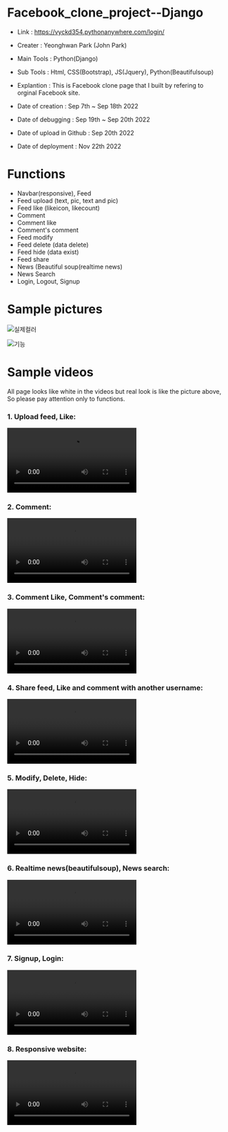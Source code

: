 # Facebook_clone_project--Django
- Link : https://vyckd354.pythonanywhere.com/login/

- Creater : Yeonghwan Park (John Park)
- Main Tools : Python(Django)
- Sub Tools : Html, CSS(Bootstrap), JS(Jquery), Python(Beautifulsoup)
- Explantion :
This is Facebook clone page that I built by refering to orginal Facebook site.
- Date of creation : Sep 7th ~ Sep 18th 2022
- Date of debugging : Sep 19th ~ Sep 20th 2022
- Date of upload in Github : Sep 20th 2022
- Date of deployment : Nov 22th 2022

# Functions
- Navbar(responsive), Feed
- Feed upload (text, pic, text and pic)
- Feed like (likeicon, likecount)
- Comment
- Comment like
- Comment's comment
- Feed modify
- Feed delete (data delete)
- Feed hide (data exist)
- Feed share
- News (Beautiful soup(realtime news)
- News Search
- Login, Logout, Signup

# Sample pictures
![실제컬러](https://user-images.githubusercontent.com/106279616/191629643-d0877491-ecb7-4275-b022-5212485c4090.png)

![기능](https://user-images.githubusercontent.com/106279616/191629519-37debe87-b362-4a51-9093-6f3e14d13f81.png)

# Sample videos
All page looks like white in the videos but real look is like the picture above,
<br>So please pay attention only to functions.
<br>
<h3> 1. Upload feed, Like: </h3>
<video src="https://user-images.githubusercontent.com/106279616/191656908-86796606-6ba4-49bf-be79-ad199dacde5f.mp4"></video>
<h3> 2. Comment: </h3>
<video src="https://user-images.githubusercontent.com/106279616/191656944-58412787-06b1-467e-b67e-d903238acac0.mp4"></video>
<h3> 3. Comment Like, Comment's comment: </h3>
<video src="https://user-images.githubusercontent.com/106279616/191656972-dae22358-8c45-46f7-9e9d-07dbf779828e.mp4"></video>
<h3> 4. Share feed, Like and comment with another username: </h3>
<video src="https://user-images.githubusercontent.com/106279616/191657008-6713f692-ef85-44fd-a592-ecec8ce0e6e7.mp4"></video>
<h3> 5. Modify, Delete, Hide: </h3>
<video src="https://user-images.githubusercontent.com/106279616/191657027-db65ff9c-d218-434c-b7c5-d5f66ca07e06.mp4"></video>
<h3> 6. Realtime news(beautifulsoup), News search: </h3>
<video src="https://user-images.githubusercontent.com/106279616/191657054-35668db2-c213-4122-9ccb-03ac0c928826.mp4"></video>
<h3> 7. Signup, Login: </h3>
<video src="https://user-images.githubusercontent.com/106279616/191657084-865b5a94-30d8-455c-b0db-34b98b9e4414.mp4"></video>
<h3> 8. Responsive website: </h3>
<video src="https://user-images.githubusercontent.com/106279616/191657115-1e998ec3-60a5-4441-ab7c-7a4da2b1aad1.mp4"></video>
